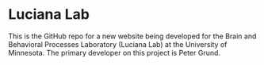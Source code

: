 # Luciana Lab
This is the GitHub repo for a new website being developed for the Brain and Behavioral Processes Laboratory (Luciana Lab) at the University of Minnesota. The primary developer on this project is Peter Grund.
